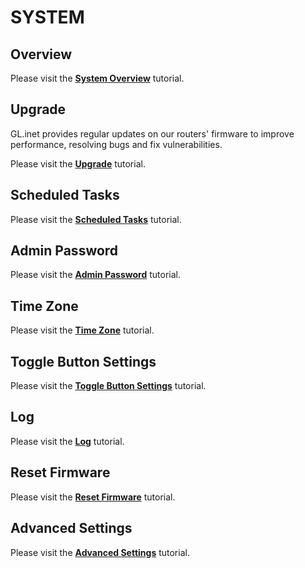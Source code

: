 # SYSTEM

## Overview

Please visit the [**System Overview**](../../../tutorials/system_overview/) tutorial.

## Upgrade

GL.inet provides regular updates on our routers' firmware to improve performance, resolving bugs and fix vulnerabilities.

Please visit the [**Upgrade**](../../../tutorials/firmware_upgrade/) tutorial.

## Scheduled Tasks

Please visit the [**Scheduled Tasks**](../../../tutorials/scheduled_tasks/) tutorial.

## Admin Password

Please visit the [**Admin Password**](../../../tutorials/admin_password/) tutorial.

## Time Zone

Please visit the  [**Time Zone**](../../../tutorials/time_zone/) tutorial.

## Toggle Button Settings

Please visit the [**Toggle Button Settings**](../../../tutorials/toggle_button_settings/) tutorial.

## Log

Please visit the [**Log**](../../../tutorials/log/) tutorial.

## Reset Firmware

Please visit the [**Reset Firmware**](../../../tutorials/reset_firmware/) tutorial.

## Advanced Settings

Please visit the [**Advanced Settings**](../../../tutorials/advanced_settings/) tutorial.
